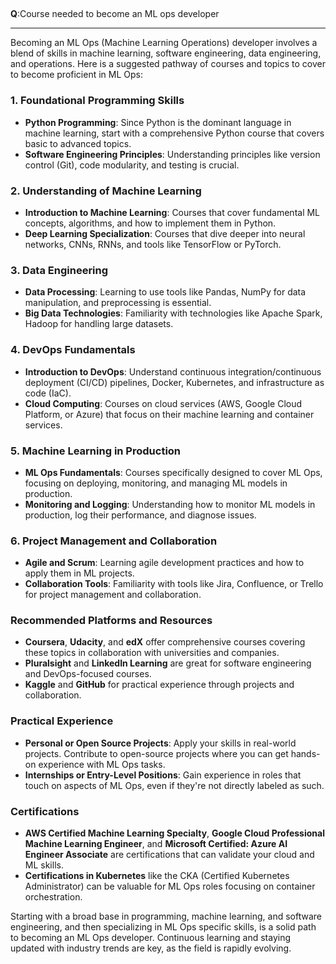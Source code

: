 ##
**Q**:Course needed to become an ML ops developer
___
Becoming an ML Ops (Machine Learning Operations) developer involves a blend of skills in machine learning, software engineering, data engineering, and operations. Here is a suggested pathway of courses and topics to cover to become proficient in ML Ops:

### 1. **Foundational Programming Skills**
- **Python Programming**: Since Python is the dominant language in machine learning, start with a comprehensive Python course that covers basic to advanced topics.
- **Software Engineering Principles**: Understanding principles like version control (Git), code modularity, and testing is crucial.

### 2. **Understanding of Machine Learning**
- **Introduction to Machine Learning**: Courses that cover fundamental ML concepts, algorithms, and how to implement them in Python.
- **Deep Learning Specialization**: Courses that dive deeper into neural networks, CNNs, RNNs, and tools like TensorFlow or PyTorch.

### 3. **Data Engineering**
- **Data Processing**: Learning to use tools like Pandas, NumPy for data manipulation, and preprocessing is essential.
- **Big Data Technologies**: Familiarity with technologies like Apache Spark, Hadoop for handling large datasets.

### 4. **DevOps Fundamentals**
- **Introduction to DevOps**: Understand continuous integration/continuous deployment (CI/CD) pipelines, Docker, Kubernetes, and infrastructure as code (IaC).
- **Cloud Computing**: Courses on cloud services (AWS, Google Cloud Platform, or Azure) that focus on their machine learning and container services.

### 5. **Machine Learning in Production**
- **ML Ops Fundamentals**: Courses specifically designed to cover ML Ops, focusing on deploying, monitoring, and managing ML models in production.
- **Monitoring and Logging**: Understanding how to monitor ML models in production, log their performance, and diagnose issues.

### 6. **Project Management and Collaboration**
- **Agile and Scrum**: Learning agile development practices and how to apply them in ML projects.
- **Collaboration Tools**: Familiarity with tools like Jira, Confluence, or Trello for project management and collaboration.

### Recommended Platforms and Resources
- **Coursera**, **Udacity**, and **edX** offer comprehensive courses covering these topics in collaboration with universities and companies.
- **Pluralsight** and **LinkedIn Learning** are great for software engineering and DevOps-focused courses.
- **Kaggle** and **GitHub** for practical experience through projects and collaboration.

### Practical Experience
- **Personal or Open Source Projects**: Apply your skills in real-world projects. Contribute to open-source projects where you can get hands-on experience with ML Ops tasks.
- **Internships or Entry-Level Positions**: Gain experience in roles that touch on aspects of ML Ops, even if they're not directly labeled as such.

### Certifications
- **AWS Certified Machine Learning Specialty**, **Google Cloud Professional Machine Learning Engineer**, and **Microsoft Certified: Azure AI Engineer Associate** are certifications that can validate your cloud and ML skills.
- **Certifications in Kubernetes** like the CKA (Certified Kubernetes Administrator) can be valuable for ML Ops roles focusing on container orchestration.

Starting with a broad base in programming, machine learning, and software engineering, and then specializing in ML Ops specific skills, is a solid path to becoming an ML Ops developer. Continuous learning and staying updated with industry trends are key, as the field is rapidly evolving.